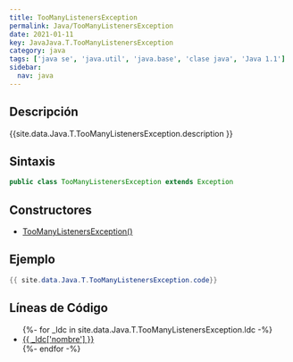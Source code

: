 ```yaml
---
title: TooManyListenersException
permalink: Java/TooManyListenersException
date: 2021-01-11
key: JavaJava.T.TooManyListenersException
category: java
tags: ['java se', 'java.util', 'java.base', 'clase java', 'Java 1.1']
sidebar: 
  nav: java
---
```


## Descripción
{{site.data.Java.T.TooManyListenersException.description }}

## Sintaxis
~~~java
public class TooManyListenersException extends Exception
~~~

## Constructores
* [TooManyListenersException()](/Java/TooManyListenersException/TooManyListenersException/)

## Ejemplo
~~~java
{{ site.data.Java.T.TooManyListenersException.code}}
~~~

## Líneas de Código
<ul>
{%- for _ldc in site.data.Java.T.TooManyListenersException.ldc -%}
   <li>
       <a href="{{_ldc['url'] }}">{{ _ldc['nombre'] }}</a>
   </li>
{%- endfor -%}
</ul>
